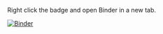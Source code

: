 Right click the badge and open Binder in a new tab.

[![Binder](https://mybinder.org/badge_logo.svg)](https://mybinder.org/v2/gh/csaea/my-first-binder/HEAD)


